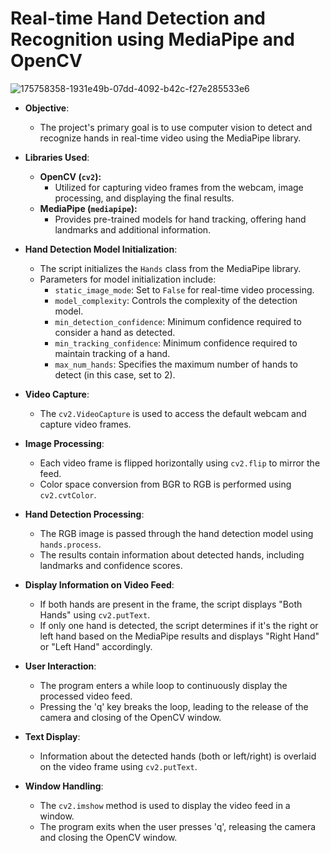 # Real-time Hand Detection and Recognition using MediaPipe and OpenCV
![175758358-1931e49b-07dd-4092-b42c-f27e285533e6](https://github.com/Rutuja-Salunke/Real-time-Hand-Detection-and-Recognition-using-MediaPipe-and-OpenCV/assets/102023809/235c71ef-3723-4d2c-8ffd-51e5d56ff3b8)
- **Objective**:
  - The project's primary goal is to use computer vision to detect and recognize hands in real-time video using the MediaPipe library.

- **Libraries Used**:
  - **OpenCV (`cv2`):**
    - Utilized for capturing video frames from the webcam, image processing, and displaying the final results.
  - **MediaPipe (`mediapipe`):**
    - Provides pre-trained models for hand tracking, offering hand landmarks and additional information.

- **Hand Detection Model Initialization**:
  - The script initializes the `Hands` class from the MediaPipe library.
  - Parameters for model initialization include:
    - `static_image_mode`: Set to `False` for real-time video processing.
    - `model_complexity`: Controls the complexity of the detection model.
    - `min_detection_confidence`: Minimum confidence required to consider a hand as detected.
    - `min_tracking_confidence`: Minimum confidence required to maintain tracking of a hand.
    - `max_num_hands`: Specifies the maximum number of hands to detect (in this case, set to 2).

- **Video Capture**:
  - The `cv2.VideoCapture` is used to access the default webcam and capture video frames.

- **Image Processing**:
  - Each video frame is flipped horizontally using `cv2.flip` to mirror the feed.
  - Color space conversion from BGR to RGB is performed using `cv2.cvtColor`.

- **Hand Detection Processing**:
  - The RGB image is passed through the hand detection model using `hands.process`.
  - The results contain information about detected hands, including landmarks and confidence scores.

- **Display Information on Video Feed**:
  - If both hands are present in the frame, the script displays "Both Hands" using `cv2.putText`.
  - If only one hand is detected, the script determines if it's the right or left hand based on the MediaPipe results and displays "Right Hand" or "Left Hand" accordingly.

- **User Interaction**:
  - The program enters a while loop to continuously display the processed video feed.
  - Pressing the 'q' key breaks the loop, leading to the release of the camera and closing of the OpenCV window.

- **Text Display**:
  - Information about the detected hands (both or left/right) is overlaid on the video frame using `cv2.putText`.

- **Window Handling**:
  - The `cv2.imshow` method is used to display the video feed in a window.
  - The program exits when the user presses 'q', releasing the camera and closing the OpenCV window.

  

